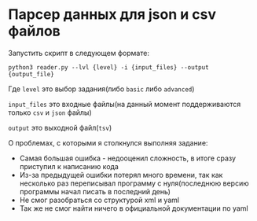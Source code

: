 # Парсер данных для json и csv файлов

Запустить скрипт в следующем формате:

```
python3 reader.py --lvl {level} -i {input_files} --output {output_file}
```

Где `level` это выбор задания(либо `basic` либо `advanced`)

`input_files` это входные файлы(на данный момент поддерживаются только `csv` и `json` файлы)

`output` это выходной файл(`tsv`)
 
О проблемах, с которыми я столкнулся выполняя задание:
    
+ Самая большая ошибка - недооценил сложность, в итоге сразу приступил к написанию кода
+ Из-за предыдущей ошибки потерял много времени, так как несколько раз переписывал программу с нуля(последнюю версию программы начал писать в последний день)
+ Не смог разобраться со структурой xml и yaml
+ Так же не смог найти ничего в официальной документации по yaml
